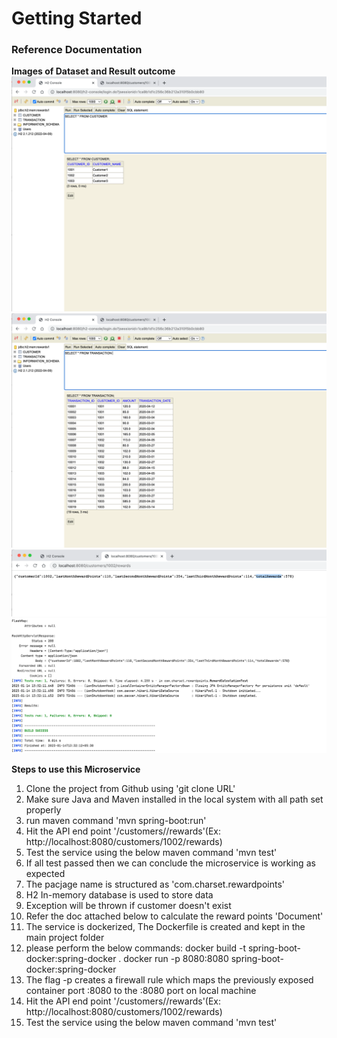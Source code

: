 # Getting Started

### Reference Documentation

**Images of Dataset and Result outcome**
![img_1.png](img_1.png)
![img.png](img.png)
![img_2.png](img_2.png)
![img_3.png](img_3.png)

**Steps to use this Microservice**
1. Clone the project from Github using 'git clone URL'  
2. Make sure Java and Maven installed in the local system with all path set properly
3. run maven command 'mvn spring-boot:run'
4. Hit the API end point '/customers/<customerId>/rewards'(Ex: http://localhost:8080/customers/1002/rewards)
5. Test the service using the below maven command
   'mvn test'
6. If all test passed then we can conclude the microservice is working as expected
7. The pacjage name is structured as 'com.charset.rewardpoints'
8. H2 In-memory database is used to store data
9. Exception will be thrown if customer doesn't exist
10. Refer the doc attached below to calculate the reward points 
    'Document'
11. The service is dockerized, The Dockerfile is created and kept in the main project folder
12. please perform the below commands: 
     docker build -t spring-boot-docker:spring-docker .
     docker run -p 8080:8080 spring-boot-docker:spring-docker 
13. The flag -p creates a firewall rule which maps the previously exposed container port :8080 to the :8080 port on local machine
14. Hit the API end point '/customers/<customerId>/rewards'(Ex: http://localhost:8080/customers/1002/rewards)
15. Test the service using the below maven command
    'mvn test'
    
    